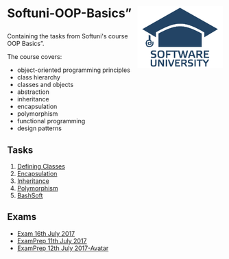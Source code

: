 # <p align="left">Softuni-OOP-Basics”<a href="https://softuni.bg/"><img src="https://raw.githubusercontent.com/gaydov/Softuni-Programming-Fundamentals/master/Exams/Sample-Exam-II-June-2016/SoftUniAirline/img/softuniLogo.PNG" alt="Softuni logo" width="200" align="right"></a><p>

Containing the tasks from Softuni's course OOP Basics”.

The course covers:

- object-oriented programming principles
- class hierarchy
- classes and objects
- abstraction
- inheritance
- encapsulation
- polymorphism
- functional programming
- design patterns


## Tasks

1. [Defining Classes](https://github.com/gaydov/Softuni-OOP-Basics/tree/master/1DefiningClasses)
2. [Encapsulation](https://github.com/gaydov/Softuni-OOP-Basics/tree/master/2Encapsulation)
3. [Inheritance](https://github.com/gaydov/Softuni-OOP-Basics/tree/master/3Inheritance)
4. [Polymorphism](https://github.com/gaydov/Softuni-OOP-Basics/tree/master/4Polymorphism)
5. [BashSoft](https://github.com/gaydov/Softuni-OOP-Basics/tree/master/BashSoft)

## Exams

* [Exam 16th July 2017](https://github.com/gaydov/Softuni-OOP-Basics/tree/master/Exams/Exam-16th-July-2017)
* [ExamPrep 11th July 2017](https://github.com/gaydov/Softuni-OOP-Basics/tree/master/Exams/ExamPrep-11th-July-2017)
* [ExamPrep 12th July 2017-Avatar](https://github.com/gaydov/Softuni-OOP-Basics/tree/master/Exams/ExamPrep-12th-July-2017-Avatar)
